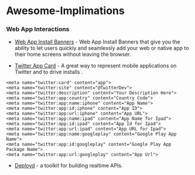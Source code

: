 # Awesome-Implimations

### Web App Interactions

- [Web App Install Banners](https://developers.google.com/web/fundamentals/app-install-banners/) - Web App Install Banners that give you the ability to let users quickly and seamlessly add your web or native app to their home screens without leaving the browser.

- [Twitter App Card](https://developer.twitter.com/en/docs/tweets/optimize-with-cards/overview/app-card) - A great way to represent mobile applications on Twitter and to drive installs .

```
<meta name="twitter:card" content="app">
<meta name="twitter:site" content="@TwitterDev">
<meta name="twitter:description" content="Your Description Here">
<meta name="twitter:app:country" content="Country Code">
<meta name="twitter:app:name:iphone" content="App Name">
<meta name="twitter:app:id:iphone" content="App ID">
<meta name="twitter:app:url:iphone" content="App URL">
<meta name="twitter:app:name:ipad" content="App Name for Ipad">
<meta name="twitter:app:id:ipad" content="App Id for Ipad">
<meta name="twitter:app:url:ipad" content="App URL for Ipad">
<meta name="twitter:app:name:googleplay" content="Google Play App Name">
<meta name="twitter:app:id:googleplay" content="Google Play App Package Name">
<meta name="twitter:app:url:googleplay" content="App Url">
```
- [Deployd](https://github.com/deployd/deployd) - a toolkit for building realtime APIs.

